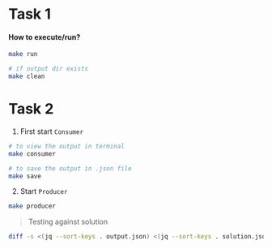 # Task 1 

#### How to execute/run?
```bash
make run

# if output dir exists
make clean 
```

# Task 2

1. First start `Consumer`
```bash
# to view the output in terminal
make consumer

# to save the output in .json file
make save
```
2. Start `Producer`
```bash
make producer
```

> Testing against solution
```bash
diff -s <(jq --sort-keys . output.json) <(jq --sort-keys . solution.json)
```